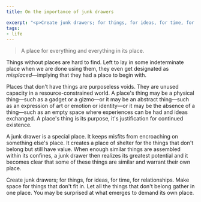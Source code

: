 ```yaml
---
title: On the importance of junk drawers

excerpt: "<p>Create junk drawers; for things, for ideas, for time, for relationships. Make space for things that don't fit in. Let all the things that don't belong gather in one place. You may be surprised at what emerges to demand its own place.</p>"
tags:
- life
---
```


> A place for everything and everything in its place.

Things without places are hard to find. Left to lay in some indeterminate place when we are done using them, they even get designated as _misplaced_—implying that they had a place to begin with.

Places that don't have things are purposeless voids. They are unused capacity in a resource-constrained world. A place's thing may be a physical thing—such as a gadget or a gizmo—or it may be an abstract thing—such as an expression of art or emotion or identity—or it may be the absence of a thing—such as an empty space where experiences can be had and ideas exchanged. A place's thing is its purpose, it's justification for continued existence.

A junk drawer is a special place. It keeps misfits from encroaching on something else's place. It creates a place of shelter for the things that don't belong but still have value. When enough similar things are assembled within its confines, a junk drawer then realizes its greatest potential and it becomes clear that some of these things are similar and warrant their own place.

Create junk drawers; for things, for ideas, for time, for relationships. Make space for things that don't fit in. Let all the things that don't belong gather in one place. You may be surprised at what emerges to demand its own place.
